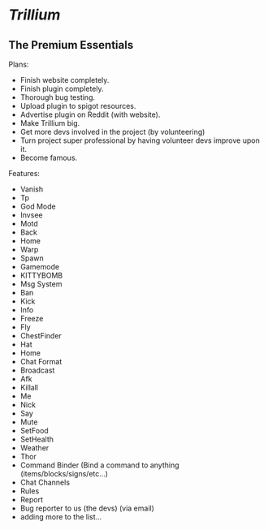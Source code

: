 # *Trillium*
The Premium Essentials
---
Plans:
* Finish website completely.
* Finish plugin completely.
* Thorough bug testing.
* Upload plugin to spigot resources.
* Advertise plugin on Reddit (with website).
* Make Trillium big.
* Get more devs involved in the project (by volunteering)
* Turn project super professional by having volunteer devs improve upon it.
* Become famous.

Features:
* Vanish
* Tp
* God Mode
* Invsee
* Motd
* Back
* Home
* Warp
* Spawn
* Gamemode
* KITTYBOMB
* Msg System
* Ban
* Kick
* Info
* Freeze
* Fly
* ChestFinder
* Hat
* Home
* Chat Format
* Broadcast
* Afk
* Killall
* Me
* Nick
* Say
* Mute
* SetFood
* SetHealth
* Weather
* Thor
* Command Binder (Bind a command to anything (items/blocks/signs/etc...)
* Chat Channels
* Rules
* Report
* Bug reporter to us (the devs) (via email)
* adding more to the list...

